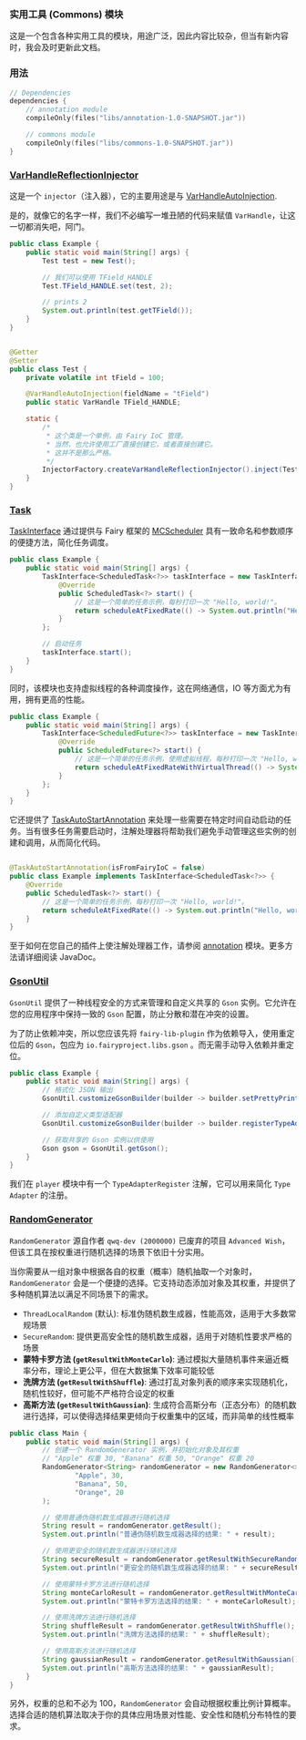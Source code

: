 ### 实用工具 (Commons) 模块

这是一个包含各种实用工具的模块，用途广泛，因此内容比较杂，但当有新内容时，我会及时更新此文档。

### 用法

```kotlin
// Dependencies
dependencies {
    // annotation module
    compileOnly(files("libs/annotation-1.0-SNAPSHOT.jar"))

    // commons module
    compileOnly(files("libs/commons-1.0-SNAPSHOT.jar"))
}
```

### [VarHandleReflectionInjector](src/main/java/net/legacy/library/commons/injector/VarHandleReflectionInjector.java)

这是一个 `injector`（注入器），它的主要用途是与
[VarHandleAutoInjection](src/main/java/net/legacy/library/commons/injector/annotation/VarHandleAutoInjection.java).

是的，就像它的名字一样，我们不必编写一堆丑陋的代码来赋值 `VarHandle`，让这一切都消失吧，阿门。

```java
public class Example {
    public static void main(String[] args) {
        Test test = new Test();

        // 我们可以使用 TField_HANDLE
        Test.TField_HANDLE.set(test, 2);

        // prints 2
        System.out.println(test.getTField());
    }
}
```

```java

@Getter
@Setter
public class Test {
    private volatile int tField = 100;

    @VarHandleAutoInjection(fieldName = "tField")
    public static VarHandle TField_HANDLE;

    static {
        /*
         * 这个类是一个单例，由 Fairy IoC 管理。
         * 当然，也允许使用工厂直接创建它，或者直接创建它。
         * 这并不是那么严格。
         */
        InjectorFactory.createVarHandleReflectionInjector().inject(Test.class);
    }
}
```

### [Task](src/main/java/net/legacy/library/commons/task)

[TaskInterface](src/main/java/net/legacy/library/commons/task/TaskInterface.java)
通过提供与 Fairy 框架的 [MCScheduler](https://docs.fairyproject.io/core/minecraft/scheduler) 具有一致命名和参数顺序的便捷方法，简化任务调度。

```java
public class Example {
    public static void main(String[] args) {
        TaskInterface<ScheduledTask<?>> taskInterface = new TaskInterface<>() {
            @Override
            public ScheduledTask<?> start() {
                // 这是一个简单的任务示例，每秒打印一次 "Hello, world!"。
                return scheduleAtFixedRate(() -> System.out.println("Hello, world!"), 0, 20);
            }
        };

        // 启动任务
        taskInterface.start();
    }
}
```

同时，该模块也支持虚拟线程的各种调度操作，这在网络通信，IO 等方面尤为有用，拥有更高的性能。

```java
public class Example {
    public static void main(String[] args) {
        TaskInterface<ScheduledFuture<?>> taskInterface = new TaskInterface<>() {
            @Override
            public ScheduledFuture<?> start() {
                // 这是一个简单的任务示例，使用虚拟线程，每秒打印一次 "Hello, world!"。
                return scheduleAtFixedRateWithVirtualThread(() -> System.out.println("Hello, world!"), 0, 1, TimeUnit.SECONDS);
            }
        };
    }
}
```

它还提供了 [TaskAutoStartAnnotation](src/main/java/net/legacy/library/commons/task/annotation/TaskAutoStartAnnotation.java)
来处理一些需要在特定时间自动启动的任务。当有很多任务需要启动时，注解处理器将帮助我们避免手动管理这些实例的创建和调用，从而简化代码。

```java

@TaskAutoStartAnnotation(isFromFairyIoC = false)
public class Example implements TaskInterface<ScheduledTask<?>> {
    @Override
    public ScheduledTask<?> start() {
        // 这是一个简单的任务示例，每秒打印一次 "Hello, world!"。
        return scheduleAtFixedRate(() -> System.out.println("Hello, world!"), 0, 20);
    }
}
```

至于如何在您自己的插件上使注解处理器工作，请参阅 [annotation](../annotation/README.md) 模块。更多方法请详细阅读 JavaDoc。

### [GsonUtil](src/main/java/net/legacy/library/commons/util/GsonUtil.java)

`GsonUtil` 提供了一种线程安全的方式来管理和自定义共享的 `Gson` 实例。它允许在您的应用程序中保持一致的 `Gson`
配置，防止分散和潜在冲突的设置。

为了防止依赖冲突，所以您应该先将 `fairy-lib-plugin` 作为依赖导入，使用重定位后的 `Gson`，包应为 `io.fairyproject.libs.gson`
。而无需手动导入依赖并重定位。

```java
public class Example {
    public static void main(String[] args) {
        // 格式化 JSON 输出
        GsonUtil.customizeGsonBuilder(builder -> builder.setPrettyPrinting());

        // 添加自定义类型适配器
        GsonUtil.customizeGsonBuilder(builder -> builder.registerTypeAdapter(MyClass.class, new MyClassTypeAdapter()));

        // 获取共享的 Gson 实例以供使用
        Gson gson = GsonUtil.getGson();
    }
}
```

我们在 `player` 模块中有一个 `TypeAdapterRegister` 注解，它可以用来简化 `Type Adapter` 的注册。

### [RandomGenerator](src/main/java/net/legacy/library/commons/util/random/RandomGenerator.java)

`RandomGenerator` 源自作者 `qwq-dev (2000000)` 已废弃的项目 `Advanced Wish`，但该工具在按权重进行随机选择的场景下依旧十分实用。

当你需要从一组对象中根据各自的权重（概率）随机抽取一个对象时，`RandomGenerator`
会是一个便捷的选择。它支持动态添加对象及其权重，并提供了多种随机算法以满足不同场景下的需求。

- `ThreadLocalRandom` (默认): 标准伪随机数生成器，性能高效，适用于大多数常规场景
- `SecureRandom`: 提供更高安全性的随机数生成器，适用于对随机性要求严格的场景
- **蒙特卡罗方法 (`getResultWithMonteCarlo`)**: 通过模拟大量随机事件来逼近概率分布，理论上更公平，但在大数据集下效率可能较低
- **洗牌方法 (`getResultWithShuffle`)**: 通过打乱对象列表的顺序来实现随机化，随机性较好，但可能不严格符合设定的权重
- **高斯方法 (`getResultWithGaussian`)**: 生成符合高斯分布（正态分布）的随机数进行选择，可以使得选择结果更倾向于权重集中的区域，而非简单的线性概率

```java
public class Main {
    public static void main(String[] args) {
        // 创建一个 RandomGenerator 实例，并初始化对象及其权重
        // "Apple" 权重 30, "Banana" 权重 50, "Orange" 权重 20
        RandomGenerator<String> randomGenerator = new RandomGenerator<>(
                "Apple", 30,
                "Banana", 50,
                "Orange", 20
        );

        // 使用普通伪随机数生成器进行随机选择
        String result = randomGenerator.getResult();
        System.out.println("普通伪随机数生成器选择的结果: " + result);

        // 使用更安全的随机数生成器进行随机选择
        String secureResult = randomGenerator.getResultWithSecureRandom();
        System.out.println("更安全的随机数生成器选择的结果: " + secureResult);

        // 使用蒙特卡罗方法进行随机选择
        String monteCarloResult = randomGenerator.getResultWithMonteCarlo();
        System.out.println("蒙特卡罗方法选择的结果: " + monteCarloResult);

        // 使用洗牌方法进行随机选择
        String shuffleResult = randomGenerator.getResultWithShuffle();
        System.out.println("洗牌方法选择的结果: " + shuffleResult);

        // 使用高斯方法进行随机选择
        String gaussianResult = randomGenerator.getResultWithGaussian();
        System.out.println("高斯方法选择的结果: " + gaussianResult);
    }
}
```

另外，权重的总和不必为 100，`RandomGenerator` 会自动根据权重比例计算概率。选择合适的随机算法取决于你的具体应用场景对性能、安全性和随机分布特性的要求。